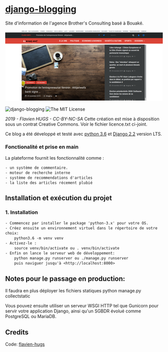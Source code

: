 # [django-blogging](https://github.com/flavien-hugs/django-blogging)
Site d'information de l'agence Brother's Consulting basé à Bouaké.

![django-blogging](https://github.com/flavien-hugs/django-blogging/blob/master/bcnews.png "screenshot description")

![[django-blogging](https://github.com/flavien-hugs/django-blogging/)](https://img.shields.io/badge/unsta-live--demo-orange.svg?style=flat)
![The MIT License](http://img.shields.io/badge/License-MIT-green.svg?style=flat)

*2019 - Flavien HUGS - CC-BY-NC-SA*
Cette création est mise à disposition sous un contrat Creative Commons.
Voir le fichier licence.txt ci-joint.

Ce blog a été développé et testé avec [python 3.6](http://www.python.org)
et [Django 2.2](http://www.djangoproject.com) version LTS.


### Fonctionalité et prise en main
La plateforme fournit les fonctionnalité comme :

    - un système de commentaire.
    - moteur de recherche interne
    - système de recommendations d'articles
    - la liste des articles récement plubié

Installation et exécution du projet
-----------------------------------

### 1. Installation

    - Commencez par installer le package 'python-3.x' pour votre OS.
    - Créez ensuite un environnement virtuel dans le répertoire de votre choix:
        python3.6 -m venv venv
    - Activez-le :
        source venv/bin/activate ou . venv/bin/activate
    - Enfin on lance le serveur web de développement:
        python manage.py runserver ou ./manage.py runserver
        puis naviguer jusqu'à <http://localhost:8000>


Notes pour le passage en production:
------------------------------------
Il faudra en plus déployer les fichiers statiques
    python manage.py collectstatic

Vous pouvez ensuite utiliser un serveur WSGI HTTP tel que Gunicorn
pour servir votre application Django, ainsi qu'un SGBDR évolué
comme PostgreSQL ou MariaDB.

Credits
------------

Code: [flavien-hugs](https://twitter.com/flavien_hugs)
